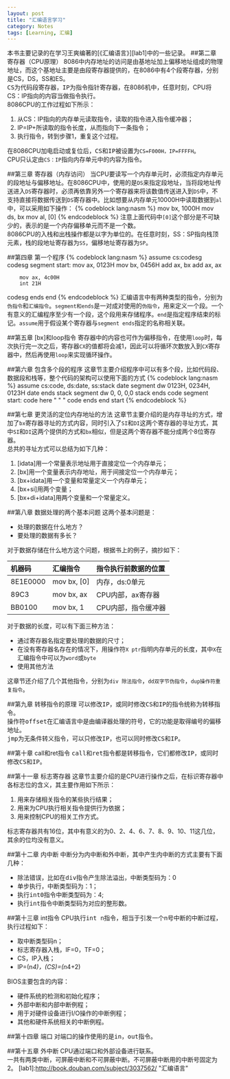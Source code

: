 ```yaml
---
layout: post
title: "汇编语言学习"
category: Notes
tags: [Learning, 汇编]
---
```

本书主要记录的在学习王爽编著的[《汇编语言》][lab1]中的一些记录。
##第二章 寄存器（CPU原理）
8086中内存地址的访问是由基地址加上偏移地址组成的物理地址，而这个基地址主要是由段寄存器提供的，在8086中有4个段寄存器，分别是CS，DS，SS和ES。  
<kbd>CS</kbd>为代码段寄存器，<kbd>IP</kbd>为指令指针寄存器，在8086机中，任意时刻，CPU将CS：IP指向的内容当做指令执行。  
8086CPU的工作过程如下所示：    

1. 从CS：IP指向的内存单元读取指令，读取的指令进入指令缓冲器；
2. IP=IP+所读取的指令长度，从而指向下一条指令；
3. 执行指令，转到步骤1，重复这个过程。

<!--more-->
在8086CPU加电启动或复位后，<kbd>CS</kbd>和<kbd>IP</kbd>被设置为`CS=F000H，IP=FFFFH`。  
CPU只认定由`CS：IP`指向内存单元中的内容为指令。  

##第三章 寄存器（内存访问）
当CPU要读写一个内存单元时，必须指定内存单元的段地址与偏移地址。在8086CPU中，使用的是`DS`来指定段地址，当将段地址传送进入`DS`寄存器时，必须再依靠另外一个寄存器来将该数值传送进入到`DS`中，不支持直接将数据传送到`DS`寄存器中。比如想要从内存单元10000H中读取数据到`al`中，可以采用如下操作：
{% codeblock lang:nasm %}
mov bx, 1000H
mov ds, bx
mov al, [0]
{% endcodeblock %}
注意上面代码中`[0]`这个部分是不可缺少的，表示的是一个内存偏移单元而不是一个数。  
8086CPU的入栈和出栈操作都是以字为单位的。在任意时刻，SS：SP指向栈顶元素，栈的段地址寄存器为`SS`，偏移地址寄存器为`SP`。

##第四章 第一个程序
{% codeblock lang:nasm %}
assume cs:codesg
codesg segment
start:  mov ax, 0123H
        mov bx, 0456H
        add ax, bx
        add ax, ax

        mov ax, 4c00H
        int 21H

codesg ends
end
{% endcodeblock %}
汇编语言中有两种类型的指令，分别为`伪指令`和`汇编指令`。`segment和ends`是一对成对使用的`伪指令`，用来定义一个段。一个有意义的汇编程序至少有一个段，这个段用来存储程序。`end`是指定程序结束的标记。`assume`用于假设某个寄存器与`segment ends`指定的名称相关联。

##第五章 [bx]和loop指令
寄存器中的内容也可作为偏移指令，在使用`loop`时，每次执行完一次之后，寄存器`CX`的值都将会减1，因此可以将循环次数放入到`CX`寄存器中，然后再使用`loop`来实现循环操作。

##第六章 包含多个段的程序
这章节主要介绍程序中可以有多个段，比如代码段、数据段和栈等，整个代码的架构可以使用下面的方式
{% codeblock lang:nasm %}
assume cs:code, ds:date, ss:stack
date segment
    dw 0123H, 0234H, 0123H
date ends
stack segment
    dw 0, 0, 0,0
stack ends
code segment
start:  code here
        "
        "
        "
code ends
end start
{% endcodeblock %}

##第七章 更灵活的定位内存地址的方法
这章节主要介绍的是内存寻址的方式，增加了`bx`寄存器寻址的方式内容，同时引入了`SI`和`DI`这两个寄存器的寻址方式，其中`SI`和`DI`这两个提供的方式和`bx`相似，但是这两个寄存器不能分成两个8位寄存器。  
总共的寻址方式可以总结为如下几种：  

1. [idata]用一个常量表示地址用于直接定位一个内存单元；
2. [bx]用一个变量表示内存地址，用于间接定位一个内存单元；
3. [bx+idata]用一个变量和常量定义一个内存单元；
4. [bx+si]用两个变量；
5. [bx+di+idata]用两个变量和一个常量定义。

##第八章 数据处理的两个基本问题
这两个基本问题是：

* 处理的数据在什么地方？
* 要处理的数据有多长？

对于数据存储在什么地方这个问题，根据书上的例子，摘抄如下：

|机器码     |汇编指令           |指令执行前数据的位置
|:----------|:------------------|:------------------------|
|8E1E0000   |mov bx, [0]        |内存，ds:0单元
|89C3       |mov bx, ax         |CPU内部，ax寄存器
|BB0100     |mov bx, 1          |CPU内部，指令缓冲器

对于数据的长度，可以有下面三种方法：

* 通过寄存器名指定要处理的数据的尺寸；
* 在没有寄存器名存在的情况下，用操作符`X ptr`指明内存单元的长度，其中`X`在汇编指令中可以为`word`或`byte`
* 使用其他方法

这章节还介绍了几个其他指令，分别为`div 除法指令`，`dd双字节伪指令`，`dup操作符重复指令`。

##第九章 转移指令的原理
可以修改<kbd>IP</kbd>，或同时修改<kbd>CS</kbd>和<kbd>IP</kbd>的指令统称为转移指令。  
操作符<kbd>offset</kbd>在汇编语言中是由编译器处理的符号，它的功能是取得编号的偏移地址。  
<kbd>jmp</kbd>为无条件转义指令，可以只修改<kbd>IP</kbd>，也可以同时修改<kbd>CS和IP</kbd>。

##第十章 call和ret指令
<kbd>call</kbd>和<kbd>ret</kbd>指令都是转移指令，它们都修改<kbd>IP</kbd>，或同时修改<kbd>CS</kbd>和<kbd>IP</kbd>。

##第十一章 标志寄存器
这章节主要介绍的是CPU进行操作之后，在标识寄存器中各标志位的含义，其主要作用如下所示：

1. 用来存储相关指令的某些执行结果；
2. 用来为CPU执行相关指令提供行为依据；
3. 用来控制CPU的相关工作方式。

标志寄存器共有16位，其中有意义的为0、2、4、6、7、8、9、10、11这几位，其余的位均没有意义。

##第十二章 内中断
中断分为内中断和外中断，其中产生内中断的方式主要有下面几种：

* 除法错误，比如在<kbd>div指令</kbd>产生除法溢出，中断类型码为：0
* 单步执行，中断类型码为：1；
* 执行<kbd>int0指令</kbd>中断类型码为：4;
* 执行<kbd>int指令</kbd>中断类型码为对应的整形数。

##第十三章 int指令
CPU执行<kbd>int n</kbd>指令，相当于引发一个n号中断的中断过程，执行过程如下：

* 取中断类型码n；
* 标志寄存器入栈，IF=0，TF=0；
* CS，IP入栈；
* IP=(n*4)，(CS)=(n*4+2)

BIOS主要包含的内容：  

* 硬件系统的检测和初始化程序；
* 外部中断和内部中断例程；
* 用于对硬件设备进行I/O操作的中断例程；
* 其他和硬件系统相关的中断例程。

##第十四章 端口
对端口的操作使用的是<kbd>in</kbd>，<kbd>out</kbd>指令。

##第十五章 外中断
CPU通过端口和外部设备进行联系。  
一共有两类中断，<kbd>可屏蔽中断</kbd>和<kbd>不可屏蔽中断</kbd>。不可屏蔽中断用的中断号固定为2。
[lab1]:http://book.douban.com/subject/3037562/ "汇编语言"
